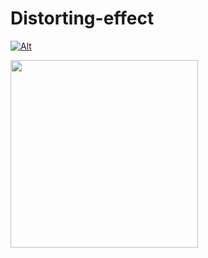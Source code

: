 # Distorting-effect

<!-- [![Alt](https://media.giphy.com/media/5fkpOxtcSAt1qV12BW/giphy.gif)](https://npkeerthi.github.io/Distorting-effect/) -->
[![Alt](https://media.giphy.com/media/GGgf6fMFVH2C77AJlS/giphy.gif)](https://npkeerthi.github.io/Distorting-effect/)

[<img src="https://media.giphy.com/media/GGgf6fMFVH2C77AJlS/giphy.gif" width="300">](https://npkeerthi.github.io/Distorting-effect/)
